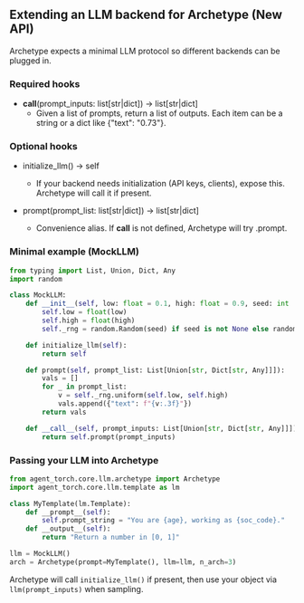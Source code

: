 ## Extending an LLM backend for Archetype (New API)

Archetype expects a minimal LLM protocol so different backends can be plugged in.

### Required hooks

- __call__(prompt_inputs: list[str|dict]) -> list[str|dict]
  - Given a list of prompts, return a list of outputs. Each item can be a string or a dict like {"text": "0.73"}.

### Optional hooks

- initialize_llm() -> self
  - If your backend needs initialization (API keys, clients), expose this. Archetype will call it if present.

- prompt(prompt_list: list[str|dict]) -> list[str|dict]
  - Convenience alias. If __call__ is not defined, Archetype will try .prompt.

### Minimal example (MockLLM)

```python
from typing import List, Union, Dict, Any
import random

class MockLLM:
    def __init__(self, low: float = 0.1, high: float = 0.9, seed: int | None = None):
        self.low = float(low)
        self.high = float(high)
        self._rng = random.Random(seed) if seed is not None else random

    def initialize_llm(self):
        return self

    def prompt(self, prompt_list: List[Union[str, Dict[str, Any]]]):
        vals = []
        for _ in prompt_list:
            v = self._rng.uniform(self.low, self.high)
            vals.append({"text": f"{v:.3f}"})
        return vals

    def __call__(self, prompt_inputs: List[Union[str, Dict[str, Any]]]):
        return self.prompt(prompt_inputs)
```

### Passing your LLM into Archetype

```python
from agent_torch.core.llm.archetype import Archetype
import agent_torch.core.llm.template as lm

class MyTemplate(lm.Template):
    def __prompt__(self):
        self.prompt_string = "You are {age}, working as {soc_code}."
    def __output__(self):
        return "Return a number in [0, 1]"

llm = MockLLM()
arch = Archetype(prompt=MyTemplate(), llm=llm, n_arch=3)
```

Archetype will call `initialize_llm()` if present, then use your object via `llm(prompt_inputs)` when sampling.


